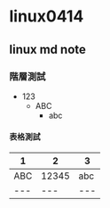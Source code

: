 # linux0414
## linux md note

### 階層測試
+ 123
  + ABC
    + abc  

#### 表格測試 

|1|2|3|
|---|---|---|
|ABC|12345|abc|
|---|---|---|
